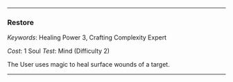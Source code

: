 ___

### Restore

*Keywords*: Healing Power 3, Crafting Complexity Expert

*Cost*: 1 Soul
*Test*: Mind (Difficulty 2)

The User uses magic to heal surface wounds of a target.

___